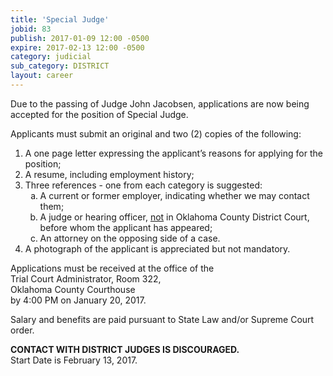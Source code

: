 ```yaml
---
title: 'Special Judge'
jobid: 83
publish: 2017-01-09 12:00 -0500
expire: 2017-02-13 12:00 -0500
category: judicial
sub_category: DISTRICT
layout: career
---
```

<p>Due to the passing of Judge John Jacobsen, applications are now being accepted for the position of Special Judge. </p>
<p>Applicants must submit an original and 
two (2) copies of the following:</p>
<ol>
<li>A one page letter expressing the applicant’s reasons for applying for the position;</li>
<li>A resume, including employment history;</li>
<li>
Three references - one from each category is suggested:
<ol type="a">
<li>A current or former employer, indicating whether we may contact them;</li>
<li>A judge or hearing officer, <u>not</u> in Oklahoma County District Court, before whom the applicant has appeared;</li>
<li>An attorney on the opposing side of a case.</li>
</ol>
</li>
<li>A photograph of the applicant is appreciated but not mandatory. </li>
</ol>
<p>Applications must be received at the office of the<br>
Trial Court Administrator, Room 322,<br>
Oklahoma County Courthouse<br>
by 4:00 PM on January 20, 2017.</p>
<p>Salary and benefits are paid pursuant to State Law and/or Supreme Court order.</p>
<p><strong>CONTACT WITH DISTRICT JUDGES IS DISCOURAGED.</strong><br>
Start Date is February 13, 2017.</p>